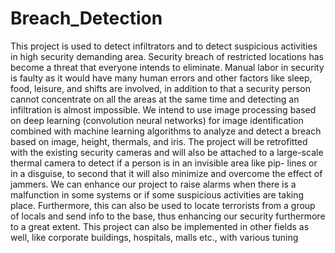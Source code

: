 # Breach_Detection
This project is used to detect infiltrators and to detect suspicious activities in
high security demanding area. Security breach of restricted locations has become
a threat that everyone intends to eliminate.
Manual labor in security is faulty as it would have many human errors and other
factors like sleep, food, leisure, and shifts are involved, in addition to that a security
person cannot concentrate on all the areas at the same time and detecting an
infiltration is almost impossible. We intend to use image processing based on deep
learning (convolution neural networks) for image identification combined with
machine learning algorithms to analyze and detect a breach based on image,
height, thermals, and iris.
The project will be retrofitted with the existing security cameras and will also be
attached to a large-scale thermal camera to detect if a person is in an invisible area
like pip- lines or in a disguise, to second that it will also minimize and overcome
the effect of jammers. We can enhance our project to raise alarms when there is a
malfunction in some systems or if some suspicious activities are taking place.
Furthermore, this can also be used to locate terrorists from a group of locals and
send info to the base, thus enhancing our security furthermore to a great extent.
This project can also be implemented in other fields as well, like corporate
buildings, hospitals, malls etc., with various tuning
